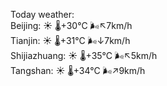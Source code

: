 Today weather:  
Beijing: ☀️   🌡️+30°C 🌬️↖7km/h  
Tianjin: ☀️   🌡️+31°C 🌬️↓7km/h  
Shijiazhuang: ☀️   🌡️+35°C 🌬️↖5km/h  
Tangshan: ☀️   🌡️+34°C 🌬️↗9km/h  

